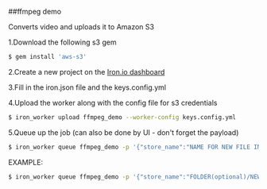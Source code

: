 ##ffmpeg demo

Converts video and uploads it to Amazon S3

1.Download the following s3 gem
```sh
$ gem install 'aws-s3'
```

2.Create a new project on the [Iron.io dashboard](https://hud.iron.io/dashboard)

3.Fill in the iron.json file and the keys.config.yml

4.Upload the worker along with the config file for s3 credentials
```sh
$ iron_worker upload ffmpeg_demo --worker-config keys.config.yml
```

5.Queue up the job (can also be done by UI - don't forget the payload)
```sh
$ iron_worker queue ffmpeg_demo -p '{"store_name":"NAME FOR NEW FILE IN S3", "video_url":"EXISITNG FILE IN S3"}'
```

EXAMPLE:
```sh
$ iron_worker queue ffmpeg_demo -p '{"store_name":"FOLDER(optional)/NEW_FILE_NAME.mp4", "video_url":"https://s3.amazonaws.com/FOLDER_NAME/FILE_NAME.mov"}'
